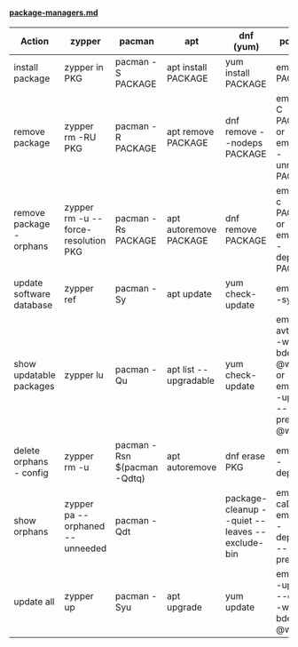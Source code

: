 #### [package-managers.md](https://en.wikipedia.org/wiki/Package_manager)

Action|zypper|pacman|apt|dnf (yum)|portage
---|---|---|---|---|---
install package |zypper in PKG |pacman -S PACKAGE |apt install PACKAGE |yum install PACKAGE |emerge PACKAGE
remove package |zypper rm -RU PKG |pacman -R PACKAGE |apt remove PACKAGE |dnf remove --nodeps PACKAGE |emerge -C PACKAGE or emerge --unmerge PACKAGE
remove package - orphans |zypper rm -u --force-resolution PKG |pacman -Rs PACKAGE |apt autoremove PACKAGE |dnf remove PACKAGE |emerge -c PACKAGE or emerge --depclean PACKAGE
update software database |zypper ref |pacman -Sy |apt update |yum check-update |emerge --sync
show updatable packages |zypper lu |pacman -Qu |apt list --upgradable |yum check-update |emerge -avtuDN --with-bdeps=y @world or emerge --update --pretend @world
delete orphans - config |zypper rm -u |pacman -Rsn $(pacman -Qdtq)|apt autoremove|dnf erase PKG |emerge --depclean
show orphans |zypper pa --orphaned --unneeded |pacman -Qdt | |package-cleanup --quiet --leaves --exclude-bin |emerge -caD or emerge --depclean --pretend
update all |zypper up |pacman -Syu |apt upgrade |yum update |emerge --update --deep --with-bdeps=y @world
